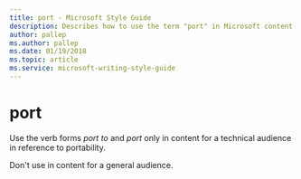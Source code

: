 ```yaml
---
title: port - Microsoft Style Guide
description: Describes how to use the term "port" in Microsoft content.
author: pallep
ms.author: pallep
ms.date: 01/19/2018
ms.topic: article
ms.service: microsoft-writing-style-guide
---
```


# port

Use the verb forms *port to* and *port* only in content for a technical audience in reference to portability. 

Don't use in content for a general audience.
